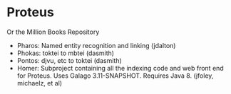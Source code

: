 Proteus
===

Or the Million Books Repository

- Pharos: Named entity recognition and linking (jdalton)
- Phokas: toktei to mbtei (dasmith)
- Pontos: djvu, etc to toktei (dasmith)
- Homer: Subproject containing all the indexing code and web front end for Proteus. Uses Galago 3.11-SNAPSHOT. Requires Java 8. (jfoley, michaelz, et  al)
